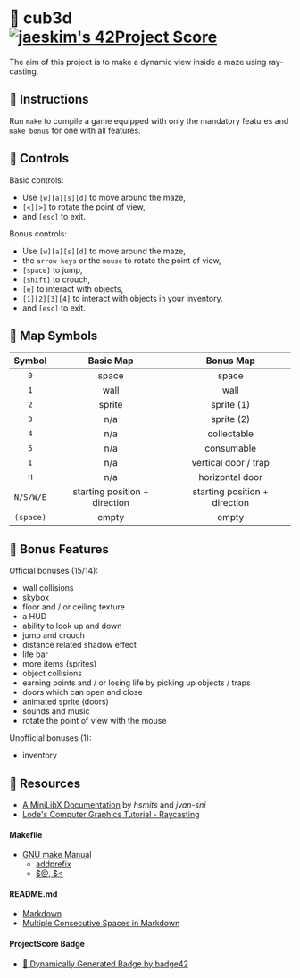 # :large_orange_diamond: cub3d &ensp; [![jaeskim's 42Project Score](https://badge42.herokuapp.com/api/project/floogman/cub3d)](https://github.com/JaeSeoKim/badge42)

The aim of this project is to make a dynamic view inside a maze using ray-casting.

## :small_orange_diamond: Instructions

Run `make` to compile a game equipped with only the mandatory features and `make bonus` for one with all features.

## :small_orange_diamond: Controls

Basic controls:
- Use `[w][a][s][d]` to move around the maze,
- `[<][>]` to rotate the point of view,
- and `[esc]` to exit.

Bonus controls:
- Use `[w][a][s][d]` to move around the maze,
- the `arrow keys` or the `mouse` to rotate the point of view,
- `[space]` to jump,
- `[shift]` to crouch,
- `[e]` to interact with objects,
- `[1][2][3][4]` to interact with objects in your inventory.
- and `[esc]` to exit.

## :small_orange_diamond: Map Symbols

Symbol | Basic Map | Bonus Map
:-----:|:---------:|:---------:
`0` | space | space
`1` | wall | wall
`2` | sprite | sprite (1)
`3` | n/a | sprite (2)
`4` | n/a | collectable
`5` | n/a | consumable
`I` | n/a | vertical door / trap
`H` | n/a | horizontal door
`N/S/W/E` | starting position + direction | starting position + direction
`(space)` | empty | empty

## :small_orange_diamond: Bonus Features

Official bonuses (15/14):
- wall collisions
- skybox
- floor and / or ceiling texture
- a HUD
- ability to look up and down
- jump and crouch
- distance related shadow effect
- life bar
- more items (sprites)
- object collisions
- earning points and / or losing life by picking up objects / traps
- doors which can open and close
- animated sprite (doors)
- sounds and music
- rotate the point of view with the mouse

Unofficial bonuses (1):
- inventory

## :small_orange_diamond: Resources
- [A MiniLibX Documentation](https://harm-smits.github.io/42docs/libs/minilibx) by _hsmits_ and _jvan-sni_
- [Lode's Computer Graphics Tutorial - Raycasting](https://lodev.org/cgtutor/raycasting.html)
#### Makefile
- [GNU make Manual](https://www.gnu.org/software/make/manual/make.html)
    - [addprefix](https://www.gnu.org/software/make/manual/make.html#File-Name-Functions)
    - [$@, $<](https://www.gnu.org/software/make/manual/html_node/Automatic-Variables.html#Automatic-Variables)
#### README.md
- [Markdown](https://docs.github.com/en/github/writing-on-github/getting-started-with-writing-and-formatting-on-github/basic-writing-and-formatting-syntax)
- [Multiple Consecutive Spaces in Markdown](https://steemit.com/markdown/@jamesanto/how-to-add-multiple-spaces-between-texts-in-markdown)
#### ProjectScore Badge
- [🚀 Dynamically Generated Badge by badge42](https://github.com/JaeSeoKim/badge42)

